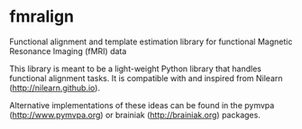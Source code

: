 # fmralign
Functional alignment and template estimation library for functional Magnetic Resonance Imaging (fMRI) data

This library is meant to be a light-weight Python library that handles functional alignment tasks. It is compatible with and inspired from Nilearn (http://nilearn.github.io).

Alternative implementations of these ideas can be found in the pymvpa (http://www.pymvpa.org) or brainiak (http://brainiak.org) packages.



